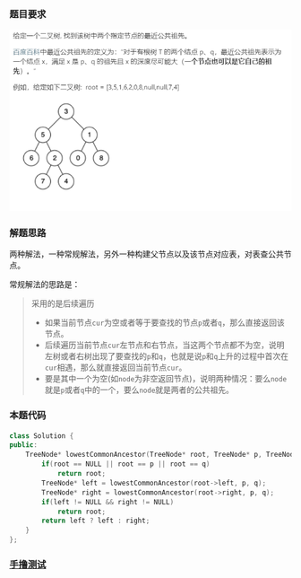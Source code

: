 ### 题目要求

![](./pic/236.png)

### 解题思路

两种解法，一种常规解法，另外一种构建父节点以及该节点对应表，对表查公共节点。

常规解法的思路是：

> 采用的是后续遍历
>
> - 如果当前节点`cur`为空或者等于要查找的节点`p`或者`q`，那么直接返回该节点。
> - 后续遍历当前节点`cur`左节点和右节点，当这两个节点都不为空，说明左树或者右树出现了要查找的`p`和`q`，也就是说`p`和`q`上升的过程中首次在`cur`相遇，那么就直接返回当前节点`cur`。
> - 要是其中一个为空(如`node`为非空返回节点)，说明两种情况：要么`node`就是`p`或者`q`中的一个，要么`node`就是两者的公共祖先。

### 本题代码

```c++
class Solution {
public:
    TreeNode* lowestCommonAncestor(TreeNode* root, TreeNode* p, TreeNode* q) {
        if(root == NULL || root == p || root == q)
            return root;
        TreeNode* left = lowestCommonAncestor(root->left, p, q);
        TreeNode* right = lowestCommonAncestor(root->right, p, q);
        if(left != NULL && right != NULL)
            return root;
        return left ? left : right;
    }
};
```

### [手撸测试](<https://leetcode-cn.com/problems/lowest-common-ancestor-of-a-binary-tree/>) 

